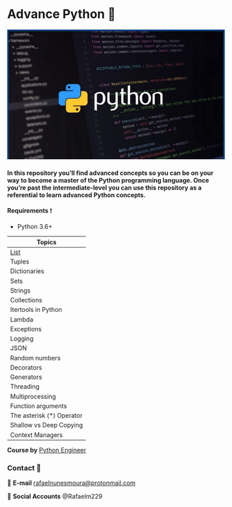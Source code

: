 # Advance Python :snake:



![](https://github.com/rafaelm229/Advanced_Python/blob/main/assets/1_Acz2aMKGEqOmywuX8lFO8A.jpeg)



#### In this repository you’ll find advanced concepts so you can be on your way to become a master of the Python programming language. Once you’re past the intermediate-level you can use this repository  as a referential to learn advanced Python concepts.



**Requirements** :exclamation:

- Python 3.6+



| Topics                    |
| ------------------------- |
| [List](https://github.com/rafaelm229/Advanced_Python/tree/main/List)              |
| Tuples                    |
| Dictionaries              |
| Sets                      |
| Strings                   |
| Collections               |
| Itertools in Python       |
| Lambda                    |
| Exceptions                |
| Logging                   |
| JSON                      |
| Random numbers            |
| Decorators                |
| Generators                |
| Threading                 |
| Multiprocessing           |
| Function arguments        |
| The asterisk (*) Operator |
| Shallow vs Deep Copying   |
| Context Managers          |

**Course by** [Python Engineer](https://www.youtube.com/watch?v=QLTdOEn79Rc&list=PLqnslRFeH2UqLwzS0AwKDKLrpYBKzLBy2)



### Contact :busts_in_silhouette: 

:email: **E-mail**  rafaelnunesmoura@protonmail.com

:tada: **Social Accounts** @Rafaelm229

